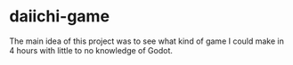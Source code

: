 # daiichi-game

The main idea of this project was to see what kind of game I could make in 4 hours with little to no knowledge of Godot.
